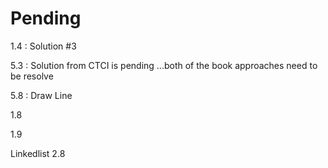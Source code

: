 # Pending


1.4 : Solution #3

5.3 : Solution from CTCI is pending ...both of the book approaches need to be resolve

5.8 : Draw Line

1.8

1.9 


Linkedlist 2.8
